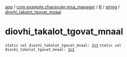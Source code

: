 [app](../../../index.md) / [com.example.chaosruler.msa_manager](../../index.md) / [R](../index.md) / [string](index.md) / [diovhi_takalot_tgovat_mnaal](.)

# diovhi_takalot_tgovat_mnaal

`static val diovhi_takalot_tgovat_mnaal: `[`Int`](https://kotlinlang.org/api/latest/jvm/stdlib/kotlin/-int/index.html)
`static val diovhi_takalot_tgovat_mnaal: `[`Int`](https://kotlinlang.org/api/latest/jvm/stdlib/kotlin/-int/index.html)